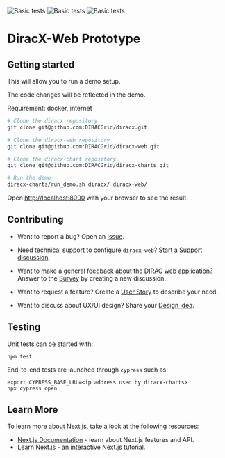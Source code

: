 ![Basic tests](https://github.com/DIRACGrid/diracx-web/actions/workflows/basic.yml/badge.svg?branch=main)
![Basic tests](https://github.com/DIRACGrid/diracx-web/actions/workflows/test.yml/badge.svg?branch=main)
![Basic tests](https://github.com/DIRACGrid/diracx-web/actions/workflows/containerised.yml/badge.svg?branch=main)

# DiracX-Web Prototype

## Getting started

This will allow you to run a demo setup.

The code changes will be reflected in the demo.

Requirement: docker, internet

```bash
# Clone the diracx repository
git clone git@github.com:DIRACGrid/diracx.git

# Clone the diracx-web repository
git clone git@github.com:DIRACGrid/diracx-web.git

# Clone the diracx-chart repository
git clone git@github.com:DIRACGrid/diracx-charts.git

# Run the demo
diracx-charts/run_demo.sh diracx/ diracx-web/
```

Open [http://localhost:8000](http://localhost:8000) with your browser to see the result.

## Contributing

- Want to report a bug?
  Open an [Issue](https://github.com/DIRACGrid/diracx-web/issues).
- Need technical support to configure `diracx-web`?
  Start a [Support discussion](https://github.com/DIRACGrid/diracx-web/discussions/categories/support).

- Want to make a general feedback about the [DIRAC web application](https://github.com/DIRACGrid/WebAppDIRAC)?
  Answer to the [Survey](https://github.com/DIRACGrid/diracx-web/discussions/categories/surveys) by creating a new discussion.
- Want to request a feature?
  Create a [User Story](https://github.com/DIRACGrid/diracx-web/discussions/categories/user-personas-and-stories) to describe your need.
- Want to discuss about UX/UI design?
  Share your [Design idea](https://github.com/DIRACGrid/diracx-web/discussions/categories/design-ideas).

## Testing

Unit tests can be started with:

```
npm test
```

End-to-end tests are launched through `cypress` such as:

```
export CYPRESS_BASE_URL=<ip address used by diracx-charts>
npx cypress open
```

## Learn More

To learn more about Next.js, take a look at the following resources:

- [Next.js Documentation](https://nextjs.org/docs) - learn about Next.js features and API.
- [Learn Next.js](https://nextjs.org/learn) - an interactive Next.js tutorial.
